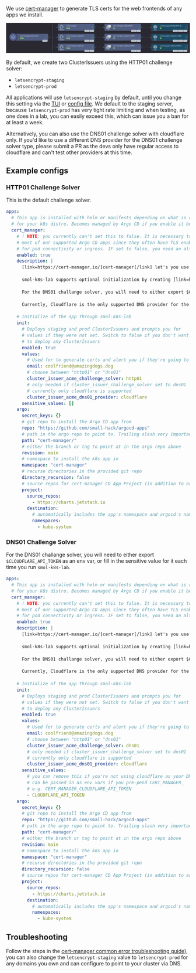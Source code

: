We use [cert-manager](https://cert-manager.io) to generate TLS certs for the web frontends of any apps we install. 

<a href="../../assets/images/screenshots/certmanager_screenshot.png">
<img src="../..//assets/images/screenshots/certmanager_screenshot.png" alt="Argo CD web interface screenshot of cert manager in tree view mode showing cert-manager-helm-chart with three of its children. The screenshot does not show the entire Argo CD application because it contains well over 10 different roles and cluster roles and does not fit on one page, so instead we've chosen to show only the deployment children which are cert-manager, cert-manager-caininjector, and cert-manager-webhook each with their own replicasets and pods.">
</a>

By default, we create two ClusterIssuers using the HTTP01 challenge solver:

- `letsencrypt-staging`
- `letsencrypt-prod`

All applications will use `letsencrypt-staging` by default, until you change this setting via the [TUI](/tui/apps_screen/#modifying-globally-available-templating-parameters-for-argo-cd-applicationsets) or [config file](/config_file/#globally-available-argo-cd-applicationset). We default to the staging server, because `letsencrypt-prod` has very tight rate limiting and when testing, as one does in a lab, you can easily exceed this, which can issue you a ban for at least a week.

Alternatively, you can also use the DNS01 challenge solver with cloudflare only. If you'd like to use a different DNS provider for the DNS01 challenge solver type, please submit a PR as the devs only have regular access to cloudflare and can't test other providers at this time.

## Example configs

### HTTP01 Challenge Solver

This is the default challenge solver.

```yaml
apps:
  # This app is installed with helm or manifests depending on what is recommended
  # for your k8s distro. Becomes managed by Argo CD if you enable it below
  cert_manager:
    # ! NOTE: you currently can't set this to false. It is necessary to deploy
    # most of our supported Argo CD apps since they often have TLS enabled either
    # for pod connectivity or ingress. IF set to false, you need an alternative SSL pipeline
    enabled: true
    description: |
      [link=https://cert-manager.io/]cert-manager[/link] let's you use LetsEncrypt to generate TLS certs for all your apps with ingress.

      smol-k8s-lab supports optional initialization by creating [link=https://cert-manager.io/docs/configuration/acme/]ACME Issuer type[/link] [link=https://cert-manager.io/docs/concepts/issuer/]ClusterIssuers[/link] using either the HTTP01 or DNS01 challenge solvers. We create two ClusterIssuers: letsencrypt-staging and letsencrypt-staging.

      For the DNS01 challange solver, you will need to either export $CLOUDFLARE_API_TOKEN as an env var, or fill in the sensitive value for it each time you run smol-k8s-lab.

      Currently, Cloudflare is the only supported DNS provider for the DNS01 challenge solver. If you'd like to use a different DNS provider or use a different Issuer type all together, please either set one up outside of smol-k8s-lab. We also welcome [link=https://github.com/small-hack/smol-k8s-lab/pulls]PRs[/link] to add these features :)

    # Initialize of the app through smol-k8s-lab
    init:
      # Deploys staging and prod ClusterIssuers and prompts you for
      # values if they were not set. Switch to false if you don't want
      # to deploy any ClusterIssuers
      enabled: true
      values:
        # Used for to generate certs and alert you if they're going to expire
        email: coolfriend@amazingdogs.dog
        # choose between "http01" or "dns01"
        cluster_issuer_acme_challenge_solver: http01
        # only needed if cluster_issuer_challenge_solver set to dns01
        # currently only cloudflare is supported
        cluster_issuer_acme_dns01_provider: cloudflare
      sensitive_values: []
    argo:
      secret_keys: {}
      # git repo to install the Argo CD app from
      repo: "https://github.com/small-hack/argocd-apps"
      # path in the argo repo to point to. Trailing slash very important!
      path: "cert-manager/"
      # either the branch or tag to point at in the argo repo above
      revision: main
      # namespace to install the k8s app in
      namespace: "cert-manager"
      # recurse directories in the provided git repo
      directory_recursion: false
      # source repos for cert-manager CD App Project (in addition to argo.repo)
      project:
        source_repos:
          - https://charts.jetstack.io
        destination:
          # automatically includes the app's namespace and argocd's namespace
          namespaces:
            - kube-system
```


### DNS01 Challenge Solver

For the DNS01 challange solver, you will need to either export `$CLOUDFLARE_API_TOKEN` as an env var, or fill in the sensitive value for it each time you run `smol-k8s-lab`.

```yaml
apps:
  # This app is installed with helm or manifests depending on what is recommended
  # for your k8s distro. Becomes managed by Argo CD if you enable it below
  cert_manager:
    # ! NOTE: you currently can't set this to false. It is necessary to deploy
    # most of our supported Argo CD apps since they often have TLS enabled either
    # for pod connectivity or ingress. IF set to false, you need an alternative SSL pipeline
    enabled: true
    description: |
      [link=https://cert-manager.io/]cert-manager[/link] let's you use LetsEncrypt to generate TLS certs for all your apps with ingress.

      smol-k8s-lab supports optional initialization by creating [link=https://cert-manager.io/docs/configuration/acme/]ACME Issuer type[/link] [link=https://cert-manager.io/docs/concepts/issuer/]ClusterIssuers[/link] using either the HTTP01 or DNS01 challenge solvers. We create two ClusterIssuers: letsencrypt-staging and letsencrypt-staging.

      For the DNS01 challange solver, you will need to either export $CLOUDFLARE_API_TOKEN as an env var, or fill in the sensitive value for it each time you run smol-k8s-lab.

      Currently, Cloudflare is the only supported DNS provider for the DNS01 challenge solver. If you'd like to use a different DNS provider or use a different Issuer type all together, please either set one up outside of smol-k8s-lab. We also welcome [link=https://github.com/small-hack/smol-k8s-lab/pulls]PRs[/link] to add these features :)

    # Initialize of the app through smol-k8s-lab
    init:
      # Deploys staging and prod ClusterIssuers and prompts you for
      # values if they were not set. Switch to false if you don't want
      # to deploy any ClusterIssuers
      enabled: true
      values:
        # Used for to generate certs and alert you if they're going to expire
        email: coolfriend@amazingdogs.dog
        # choose between "http01" or "dns01"
        cluster_issuer_acme_challenge_solver: dns01
        # only needed if cluster_issuer_challenge_solver set to dns01
        # currently only cloudflare is supported
        cluster_issuer_acme_dns01_provider: cloudflare
      sensitive_values:
        # you can remove this if you're not using cloudflare as your DNS01 provider
        # can be passed in as env vars if you pre-pend CERT_MANAGER_
        # e.g. CERT_MANAGER_CLOUDFLARE_API_TOKEN
        - CLOUDFLARE_API_TOKEN
    argo:
      secret_keys: {}
      # git repo to install the Argo CD app from
      repo: "https://github.com/small-hack/argocd-apps"
      # path in the argo repo to point to. Trailing slash very important!
      path: "cert-manager/"
      # either the branch or tag to point at in the argo repo above
      revision: main
      # namespace to install the k8s app in
      namespace: "cert-manager"
      # recurse directories in the provided git repo
      directory_recursion: false
      # source repos for cert-manager CD App Project (in addition to argo.repo)
      project:
        source_repos:
          - https://charts.jetstack.io
        destination:
          # automatically includes the app's namespace and argocd's namespace
          namespaces:
            - kube-system
```

## Troubleshooting

Follow the steps in the [cert-manager common error troubleshooting guide](https://cert-manager.io/docs/faq/acme/#common-errors)), you can also change the `letsencrypt-staging` value to `letsencrypt-prod` for any domains you own and can configure to point to your cluster via DNS.
